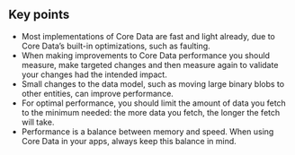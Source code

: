 ## Key points
- Most implementations of Core Data are fast and light already, due to Core Data’s built-in optimizations, such as faulting.
- When making improvements to Core Data performance you should measure, make targeted changes and then measure again to validate your changes had the intended impact.
- Small changes to the data model, such as moving large binary blobs to other entities, can improve performance.
- For optimal performance, you should limit the amount of data you fetch to the minimum needed: the more data you fetch, the longer the fetch will take.
- Performance is a balance between memory and speed. When using Core Data in your apps, always keep this balance in mind.
